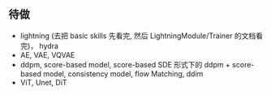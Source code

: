 ## 待做
- lightning (去把 basic skills 先看完, 然后 LightningModule/Trainer 的文档看完)， hydra
- AE, VAE, VQVAE
- ddpm, score-based model, score-based SDE 形式下的 ddpm + score-based model, consistency model, flow Matching, ddim
- ViT, Unet, DiT